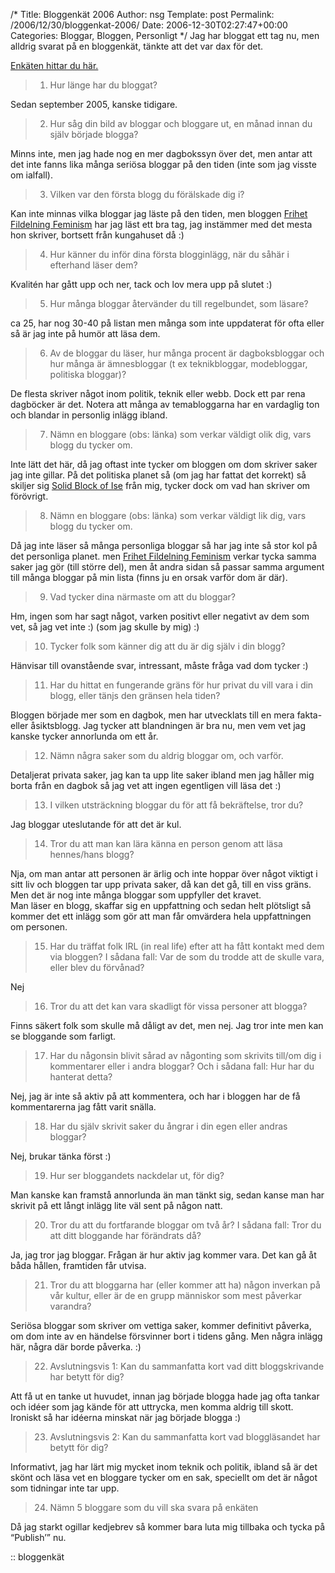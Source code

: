 /*
 Title: Bloggenkät 2006
 Author: nsg
 Template: post
 Permalink: /2006/12/30/bloggenkat-2006/
 Date: 2006-12-30T02:27:47+00:00
 Categories: Bloggar, Bloggen, Personligt
*/
Jag har bloggat ett tag nu, men alldrig svarat på en bloggenkät, tänkte att det var dax för det.

[Enkäten hittar du här.][1]

> 1. Hur länge har du bloggat?

Sedan september 2005, kanske tidigare.

> 2. Hur såg din bild av bloggar och bloggare ut, en månad innan du själv började blogga?

Minns inte, men jag hade nog en mer dagbokssyn över det, men antar att det inte fanns lika många seriösa bloggar på den tiden (inte som jag visste om ialfall).

> 3. Vilken var den första blogg du förälskade dig i?

Kan inte minnas vilka bloggar jag läste på den tiden, men bloggen [Frihet Fildelning Feminism][2] har jag läst ett bra tag, jag instämmer med det mesta hon skriver, bortsett från kungahuset då :) 

> 4. Hur känner du inför dina första blogginlägg, när du såhär i efterhand läser dem?

Kvalitén har gått upp och ner, tack och lov mera upp på slutet :) 

> 5. Hur många bloggar återvänder du till regelbundet, som läsare?

ca 25, har nog 30-40 på listan men många som inte uppdaterat för ofta eller så är jag inte på humör att läsa dem.

> 6. Av de bloggar du läser, hur många procent är dagboksbloggar och hur många är ämnesbloggar (t ex teknikbloggar, modebloggar, politiska bloggar)?

De flesta skriver något inom politik, teknik eller webb. Dock ett par rena dagböcker är det. Notera att många av temabloggarna har en vardaglig ton och blandar in personlig inlägg ibland.

> 7. Nämn en bloggare (obs: länka) som verkar väldigt olik dig, vars blogg du tycker om.

Inte lätt det här, då jag oftast inte tycker om bloggen om dom skriver saker jag inte gillar. På det politiska planet så (om jag har fattat det korrekt) så skiljer sig [Solid Block of Ise][3] från mig, tycker dock om vad han skriver om förövrigt.

> 8. Nämn en bloggare (obs: länka) som verkar väldigt lik dig, vars blogg du tycker om.

Då jag inte läser så många personliga bloggar så har jag inte så stor kol på det personliga planet. men [Frihet Fildelning Feminism][2] verkar tycka samma saker jag gör (till större del), men åt andra sidan så passar samma argument till många bloggar på min lista (finns ju en orsak varför dom är där).

> 9. Vad tycker dina närmaste om att du bloggar?

Hm, ingen som har sagt något, varken positivt eller negativt av dem som vet, så jag vet inte :) (som jag skulle by mig) :) 

> 10. Tycker folk som känner dig att du är dig själv i din blogg?

Hänvisar till ovanstående svar, intressant, måste fråga vad dom tycker :) 

> 11. Har du hittat en fungerande gräns för hur privat du vill vara i din blogg, eller tänjs den gränsen hela tiden?

Bloggen började mer som en dagbok, men har utvecklats till en mera fakta- eller åsiktsblogg. Jag tycker att blandningen är bra nu, men vem vet jag kanske tycker annorlunda om ett år.

> 12. Nämn några saker som du aldrig bloggar om, och varför.

Detaljerat privata saker, jag kan ta upp lite saker ibland men jag håller mig borta från en dagbok så jag vet att ingen egentligen vill läsa det :) 

> 13. I vilken utsträckning bloggar du för att få bekräftelse, tror du?

Jag bloggar uteslutande för att det är kul.

> 14. Tror du att man kan lära känna en person genom att läsa hennes/hans blogg?

Nja, om man antar att personen är ärlig och inte hoppar över något viktigt i sitt liv och bloggen tar upp privata saker, då kan det gå, till en viss gräns. Men det är nog inte många bloggar som uppfyller det kravet.  
Man läser en blogg, skaffar sig en uppfattning och sedan helt plötsligt så kommer det ett inlägg som gör att man får omvärdera hela uppfattningen om personen.

> 15. Har du träffat folk IRL (in real life) efter att ha fått kontakt med dem via bloggen? I sådana fall: Var de som du trodde att de skulle vara, eller blev du förvånad?

Nej

> 16. Tror du att det kan vara skadligt för vissa personer att blogga?

Finns säkert folk som skulle må dåligt av det, men nej. Jag tror inte men kan se bloggande som farligt.

> 17. Har du någonsin blivit sårad av någonting som skrivits till/om dig i kommentarer eller i andra bloggar? Och i sådana fall: Hur har du hanterat detta?

Nej, jag är inte så aktiv på att kommentera, och har i bloggen har de få kommentarerna jag fått varit snälla.

> 18. Har du själv skrivit saker du ångrar i din egen eller andras bloggar?

Nej, brukar tänka först :) 

> 19. Hur ser bloggandets nackdelar ut, för dig?

Man kanske kan framstå annorlunda än man tänkt sig, sedan kanse man har skrivit på ett långt inlägg lite väl sent på någon natt.

> 20. Tror du att du fortfarande bloggar om två år? I sådana fall: Tror du att ditt bloggande har förändrats då?

Ja, jag tror jag bloggar. Frågan är hur aktiv jag kommer vara. Det kan gå åt båda hållen, framtiden får utvisa.

> 21. Tror du att bloggarna har (eller kommer att ha) någon inverkan på vår kultur, eller är de en grupp människor som mest påverkar varandra?

Seriösa bloggar som skriver om vettiga saker, kommer definitivt påverka, om dom inte av en händelse försvinner bort i tidens gång. Men några inlägg här, några där borde påverka. :) 

> 22. Avslutningsvis 1: Kan du sammanfatta kort vad ditt bloggskrivande har betytt för dig?

Att få ut en tanke ut huvudet, innan jag började blogga hade jag ofta tankar och idéer som jag kände för att uttrycka, men komma aldrig till skott. Ironiskt så har idéerna minskat när jag började blogga :) 

> 23. Avslutningsvis 2: Kan du sammanfatta kort vad bloggläsandet har betytt för dig?

Informativt, jag har lärt mig mycket inom teknik och politik, ibland så är det skönt och läsa vet en bloggare tycker om en sak, speciellt om det är något som tidningar inte tar upp.

> 24. Nämn 5 bloggare som du vill ska svara på enkäten

Då jag starkt ogillar kedjebrev så kommer bara luta mig tillbaka och tycka på &#8220;Publish&#8217;&#8221; nu.

:: bloggenkät

<small></small>

 [1]: http://blogg.aftonbladet.se/1/perma/218519/
 [2]: http://www.frihetfildelningfeminism.se/
 [3]: http://blog.isecore.net/